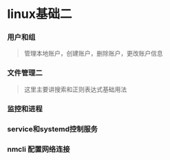 # linux基础二

### 用户和组
>管理本地账户，创建账户，删除账户，更改账户信息

### 文件管理二
>这里主要讲搜索和正则表达式基础用法

### 监控和进程


### service和systemd控制服务

### nmcli 配置网络连接


